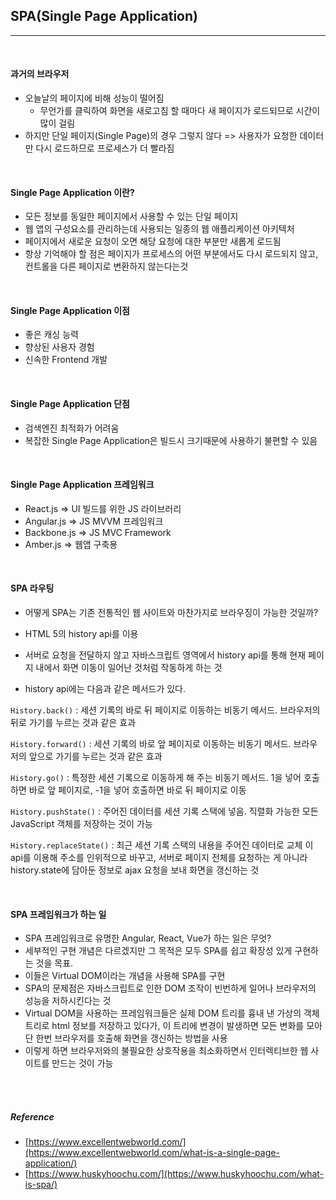 ## SPA(Single Page Application)
---

<br />

#### 과거의 브라우저

- 오늘날의 페이지에 비해 성능이 떨어짐 
  - 무언가를 클릭하여 화면을 새로고침 할 때마다 새 페이지가 로드되므로 시간이 많이 걸림
- 하지만 단일 페이지(Single Page)의 경우 그렇지 않다 => 사용자가 요청한 데이터만 다시 로드하므로 프로세스가 더 빨라짐

<br />

#### Single Page Application 이란?

- 모든 정보를 동일한 페이지에서 사용할 수 있는 단일 페이지
- 웹 앱의 구성요소를 관리하는데 사용되는 일종의 웹 애플리케이션 아키텍처
- 페이지에서 새로운 요청이 오면 해당 요청에 대한 부분만 새롭게 로드됨
- 항상 기억해야 할 점은 페이지가 프로세스의 어떤 부분에서도 다시 로드되지 않고, 컨트롤을 다른 페이지로 변환하지 않는다는것

<br />

#### Single Page Application 이점

- 좋은 캐싱 능력
- 향상된 사용자 경험
- 신속한 Frontend 개발

<br />

#### Single Page Application 단점
- 검색엔진 최적화가 어려움
- 복잡한 Single Page Application은 빌드시 크기때문에 사용하기 불편할 수 있음

<br />

#### Single Page Application 프레임워크 
- React.js => UI 빌드를 위한 JS 라이브러리
- Angular.js => JS MVVM 프레임워크
- Backbone.js => JS MVC Framework
- Amber.js => 웹앱 구축용

<br />

#### SPA 라우팅
- 어떻게 SPA는 기존 전통적인 웹 사이트와 마찬가지로 브라우징이 가능한 것일까?
- HTML 5의 history api를 이용
- 서버로 요청을 전달하지 않고 자바스크립트 영역에서 history api를 통해 현재 페이지 내에서 화면 이동이 일어난 것처럼 작동하게 하는 것

- history api에는 다음과 같은 메서드가 있다.

`History.back()` : 세션 기록의 바로 뒤 페이지로 이동하는 비동기 메서드. 브라우저의 뒤로 가기를 누르는 것과 같은 효과

`History.forward()` : 세션 기록의 바로 앞 페이지로 이동하는 비동기 메서드. 브라우저의 앞으로 가기를 누르는 것과 같은 효과

`History.go()` : 특정한 세션 기록으로 이동하게 해 주는 비동기 메서드. 1을 넣어 호출하면 바로 앞 페이지로, -1을 넣어 호출하면 바로 뒤 페이지로 이동

`History.pushState()` : 주어진 데이터를 세션 기록 스택에 넣음. 직렬화 가능한 모든 JavaScript 객체를 저장하는 것이 가능

`History.replaceState()` : 최근 세션 기록 스택의 내용을 주어진 데이터로 교체
이 api를 이용해 주소를 인위적으로 바꾸고, 서버로 페이지 전체를 요청하는 게 아니라 history.state에 담아둔 정보로 ajax 요청을 보내 화면을 갱신하는 것

<br />

#### SPA 프레임워크가 하는 일
- SPA 프레임워크로 유명한 Angular, React, Vue가 하는 일은 무엇? 
- 세부적인 구현 개념은 다르겠지만 그 목적은 모두 SPA를 쉽고 확장성 있게 구현하는 것을 목표.
- 이들은 Virtual DOM이라는 개념을 사용해 SPA를 구현
- SPA의 문제점은 자바스크립트로 인한 DOM 조작이 빈번하게 일어나 브라우저의 성능을 저하시킨다는 것
- Virtual DOM을 사용하는 프레임워크들은 실제 DOM 트리를 흉내 낸 가상의 객체 트리로 html 정보를 저장하고 있다가, 이 트리에 변경이 발생하면 모든 변화를 모아 단 한번 브라우저를 호출해 화면을 갱신하는 방법을 사용
- 이렇게 하면 브라우저와의 불필요한 상호작용을 최소화하면서 인터렉티브한 웹 사이트를 만드는 것이 가능

<br /><br />

##### Reference
- [https://www.excellentwebworld.com/](https://www.excellentwebworld.com/what-is-a-single-page-application/)
- [https://www.huskyhoochu.com/](https://www.huskyhoochu.com/what-is-spa/)